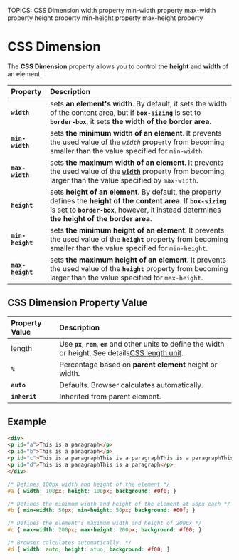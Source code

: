 TOPICS: CSS Dimension
        width property
        min-width property
        max-width property
        height property
        min-height property
        max-height property

# CSS Dimension

The **CSS Dimension** property allows you to control the **height** and **width** of an element.

| Property | Description |
| :--- | :--- |
| **`width`**| sets **an element's width**. By default, it sets the width of the content area, but if **`box-sizing`** is set to **`border-box`**, it sets **the width of the border area**. |
| **`min-width`** | sets **the minimum width of an element**. It prevents the used value of the *`width`* property from becoming smaller than the value specified for `min-width`. |
| **`max-width`** | sets **the maximum width of an element**. It prevents the used value of the [**`width`**](/en/webfrontend/width) property from becoming larger than the value specified by `max-width`. |
| **`height`** | sets **height of an element**. By default, the property defines the **height of the content area**. If **`box-sizing`** is set to **`border-box`**, however, it instead determines **the height of the border area**. |
| **`min-height`** | sets **the minimum height of an element**. It prevents the used value of the **`height`** property from becoming smaller than the value specified for `min-height`. |
| **`max-height`** | sets **the maximum height of an element**. It prevents the used value of the **`height`** property from becoming larger than the value specified for `max-height`. |

## CSS Dimension Property Value

| Property Value | Description |
| :--- | :--- |
| length | Use **`px`**, **`rem`**, **`em`** and other units to define the width or height, See details[CSS length unit](/en/webfrontend/css_length_unit). |
| **`%`** | Percentage based on **parent element** height or width. |
| **`auto`** | Defaults. Browser calculates automatically. |
| **`inherit`** | Inherited from parent element. |

## Example

```html
<div>
<p id="a">This is a paragraph</p>
<p id="b">This is a paragraph</p>
<p id="c">This is a paragraphThis is a paragraphThis is a paragraphThis is a paragraphThis is a paragraphThis is a paragraphThis is a paragraphThis is a paragraph</p>
<p id="d">This is a paragraphThis is a paragraph</p>
</div>
```

```css
/* Defines 100px width and height of the element */
#a { width: 100px; height: 100px; background: #0f0; }

/* Defines the minimum width and height of the element at 50px each */
#b { min-width: 50px; min-height: 50px; background: #00f; }

/* Defines the element's maximum width and height of 200px */
#c { max-width: 200px; max-height: 200px; background: #f00; }

/* Browser calculates automatically. */
#d { width: auto; height: atuo; background: #f00; }
```
